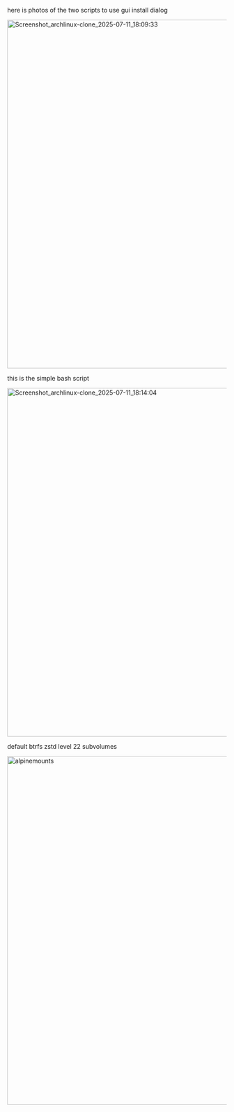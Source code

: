 here is photos of the two scripts to use gui install dialog

<img width="1280" height="800" alt="Screenshot_archlinux-clone_2025-07-11_18:09:33" src="https://github.com/user-attachments/assets/ba0192b6-d8f5-4ad1-8087-cc5c12193e19" />

this is the simple bash script 


<img width="1280" height="800" alt="Screenshot_archlinux-clone_2025-07-11_18:14:04" src="https://github.com/user-attachments/assets/1e6808e8-f383-4dc1-b450-c9178acf052d" />

default btrfs zstd level 22 subvolumes 

<img width="1280" height="800" alt="alpinemounts" src="https://github.com/user-attachments/assets/4ef1ee4b-0c8c-4f8c-a024-4d395de8afc5" />
